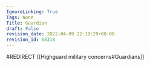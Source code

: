 ```yaml
---
IgnoreLinking: True
Tags: None
Title: Guardian
draft: False
revision_date: 2022-04-09 22:19:29+00:00
revision_id: 88318
---
```


#REDIRECT [[Highguard military concerns#Guardians]]